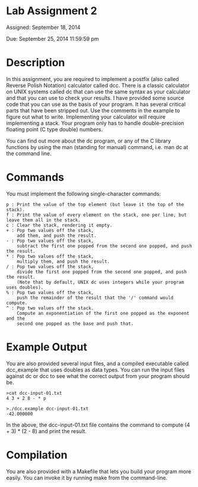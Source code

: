 # Lab Assignment 2

Assigned: September 18, 2014

Due: September 25, 2014 11:59:59 pm

# Description
In this assignment, you are required to implement a postfix (also called Reverse Polish Notation) calculator called dcc. There is a classic calculator on UNIX systems called dc that can use the same syntax as your calculator and that you can use to check your results. I have provided some source code that you can use as the basis of your program. It has several critical parts that have been stripped out. Use the comments in the example to figure out what to write. Implementing your calculator will require implementing a stack. Your program only has to handle double-precision floating point (C type double) numbers.

You can find out more about the dc program, or any of the C library functions by using the man (standing for manual) command, i.e. man dc at the command line.

# Commands
You must implement the following single-character commands:

```
p : Print the value of the top element (but leave it the top of the stack).
f : Print the value of every element on the stack, one per line, but leave them all in the stack.
c : Clear the stack, rendering it empty.
+ : Pop two values off the stack,
    add them, and push the result.
- : Pop two values off the stack,
    subtract the first one popped from the second one popped, and push the result.
* : Pop two values off the stack,
    multiply them, and push the result.
/ : Pop two values off the stack,
    divide the first one popped from the second one popped, and push the result.
    (Note that by default, UNIX dc uses integers while your program uses doubles).
% : Pop two values off the stack,
    push the remainder of the result that the '/' command would compute.
^ : Pop two values off the stack.
    Compute an exponentiation of the first one popped as the exponent and the
    second one popped as the base and push that.
```

# Example Output
You are also provided several input files, and a compiled executable called dcc_example that uses doubles as data types. You can run the input files against dc or dcc to see what the correct output from your program should be.

```
>cat dcc-input-01.txt        
4 3 + 2 8 - * p

>./dcc.example dcc-input-01.txt 
-42.000000
```

In the above, the dcc-input-01.txt file contains the command to compute (4 + 3) * (2 - 8) and print the result.

# Compilation
You are also provided with a Makefile that lets you build your program more easily. You can invoke it by running make from the command-line.
